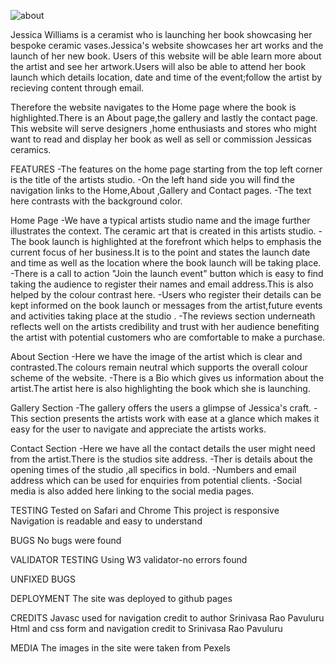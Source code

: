 ![about](https://github.com/user-attachments/assets/9cbff913-0f4e-47f1-b743-6a6042197990)

Jessica Williams is a ceramist who is launching her book showcasing her bespoke ceramic vases.Jessica's website showcases her art works and the launch of her new book.
Users of this website will be able learn more about the artist and see her artwork.Users will also be able to attend her book launch which details location, date and time of the event;follow the artist by 
recieving content through email.  

Therefore the website navigates to the Home page where the book is highlighted.There is an About page,the gallery and lastly the contact page.
This website will serve designers ,home enthusiasts and stores who might want to read and display her book as well as sell or commission Jessicas ceramics.

FEATURES
-The features on the home page starting from the top left corner is the title of the artists studio.
-On the left hand side you will find the navigation links to the Home,About ,Gallery and Contact pages.
-The text here contrasts with the background color.

Home Page
-We have a typical artists studio name and the image further illustrates the context. The ceramic art that is created in this artists studio.
-The book launch is highlighted at the forefront which helps to emphasis the current focus of her business.It is to the point and states the launch date and time as well as the location where the book launch will be taking place.
-There is a call to action "Join the launch event" button which is easy to find taking the audience to register their names and email address.This is also helped by the colour contrast here.
-Users who register their details can be kept informed on the book launch or messages from the artist,future events and activities taking place at the studio . 
-The reviews section underneath reflects well on the artists credibility and trust with her audience benefiting the artist with potential customers who are comfortable to make a purchase.

About Section
-Here we have the image of the artist which is clear and contrasted.The colours remain neutral which supports the overall colour scheme of the website.
-There is a Bio which gives us information about the artist.The artist here is also highlighting the book which she is launching.

Gallery Section
-The gallery offers the users a glimpse of Jessica's craft.
-This section presents the artists work with ease at a glance which makes it easy for the user to navigate and appreciate the artists works.

Contact Section
-Here we have all the contact details the user might need from the artist.There is the studios site address.
-Ther is details about the opening times of the studio ,all specifics in bold.
-Numbers and email address which can be used for enquiries from potential clients.
-Social media is also added here linking to the social media pages.




TESTING
Tested on Safari and Chrome
This project is responsive
Navigation is readable and easy to understand

BUGS
No bugs were found

VALIDATOR TESTING
Using W3 validator-no errors found

UNFIXED BUGS


DEPLOYMENT
The site was deployed to github pages



CREDITS
Javasc used for navigation credit to author Srinivasa Rao Pavuluru
Html and css form and navigation credit to Srinivasa Rao Pavuluru


MEDIA
The images in the site were taken from Pexels




